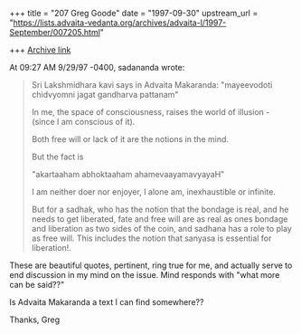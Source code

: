 +++
title = "207 Greg Goode"
date = "1997-09-30"
upstream_url = "https://lists.advaita-vedanta.org/archives/advaita-l/1997-September/007205.html"

+++
[Archive link](https://lists.advaita-vedanta.org/archives/advaita-l/1997-September/007205.html)

At 09:27 AM 9/29/97 -0400, sadananda wrote:
>Sri Lakshmidhara kavi says in Advaita Makaranda:
>"mayeevodoti chidvyomni jagat gandharva pattanam"
>
>In me, the space of consciousness, raises the world of illusion - (since I
>am conscious of it).
>
>Both free will or lack of it are the notions in the mind.
>
>But the fact is
>
>"akartaaham abhoktaaham ahamevaayamavyayaH"
>
>I am neither doer nor enjoyer, I alone am, inexhaustible or infinite.
>
>But for a sadhak, who has the notion that the bondage is real, and he needs
>to get liberated, fate and free will are as real as ones bondage and
>liberation as two sides of the coin, and sadhana has a role to play as free
>will. This includes the notion that sanyasa is essential for liberation!.


These are beautiful quotes, pertinent, ring true for me, and actually serve
to end discussion in my mind on the issue.  Mind responds with "what
more can be said??"

Is Advaita Makaranda a text I can find somewhere??

Thanks,  Greg

